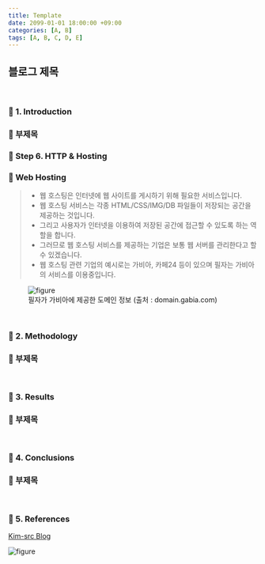 ```yaml
---
title: Template
date: 2099-01-01 18:00:00 +09:00
categories: [A, B]
tags: [A, B, C, D, E]
---
```


<!-- 2099-01-01 글 작성 시작; 2099-01-01 페이지 호출 완료 -->
<h2>블로그 제목</h2>

<br>

### 🔔 1. Introduction
### 📌 부제목

### 🔔 Step 6. HTTP & Hosting
### 📌 Web Hosting
> - 웹 호스팅은 인터넷에 웹 사이트를 게시하기 위해 필요한 서비스입니다.
> - 웹 호스팅 서비스는 각종 HTML/CSS/IMG/DB 파일들이 저장되는 공간을 제공하는 것입니다.
> - 그리고 사용자가 인터넷을 이용하여 저장된 공간에 접근할 수 있도록 하는 역할을 합니다.
> - 그러므로 웹 호스팅 서비스를 제공하는 기업은 보통 웹 서버를 관리한다고 할 수 있겠습니다.
> - 웹 호스팅 관련 기업의 예시로는 가비아, 카페24 등이 있으며 필자는 가비아의 서비스를 이용중입니다.

<figure>
    <img src="https://github.com/Kim-src/Images/assets/150884526/f8d53920-3c5f-45eb-9400-e325371a5ee4" class="img" alt="figure">
    <figcaption>필자가 가비아에 제공한 도메인 정보 (출처 : domain.gabia.com)</figcaption>
</figure>

<br>

### 🔔 2. Methodology
### 📌 부제목

<br>

### 🔔 3. Results
### 📌 부제목

<br>

### 🔔 4. Conclusions
### 📌 부제목

<br>

### 🎁 5. References

<a href="https://kim-src.github.io/">Kim-src Blog</a>

<img src="https://github.com/Kim-src/Images/assets/150884526/9ba1ebbb-a79c-4e4c-a5f6-2149bb301cd8" class="img" alt="figure">

<br>
<br>
<br>
